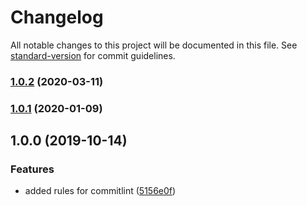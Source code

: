 # Changelog

All notable changes to this project will be documented in this file. See [standard-version](https://github.com/conventional-changelog/standard-version) for commit guidelines.

### [1.0.2](https://github.com/wowvendor/commitlint-config/compare/v1.0.1...v1.0.2) (2020-03-11)

### [1.0.1](https://github.com/wowvendor/commitlint-config/compare/v1.0.0...v1.0.1) (2020-01-09)

## 1.0.0 (2019-10-14)

### Features

- added rules for commitlint
  ([5156e0f](https://github.com/wowvendor/commitlint-config/commit/5156e0f0deffc9b86200b47bcf507c14d7501a24))
